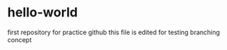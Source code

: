 # hello-world
first repository for practice github
this file is edited for testing branching concept
